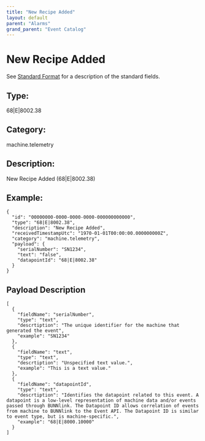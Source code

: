 ```yaml
---
title: "New Recipe Added"
layout: default
parent: "Alarms"
grand_parent: "Event Catalog"
---
```


# New Recipe Added

See [Standard Format](/event-subscriptions/event-format) for a description of the standard fields.

## Type:

68\|E\|8002.38

## Category:

machine.telemetry

## Description: 

New Recipe Added (68\|E\|8002.38)

## Example:

```
{
  "id": "00000000-0000-0000-0000-000000000000",
  "type": "68|E|8002.38",
  "description": "New Recipe Added",
  "receivedTimestampUtc": "1970-01-01T00:00:00.000000000Z",
  "category": "machine.telemetry",
  "payload": {
    "serialNumber": "SN1234",
    "text": "false",
    "datapointId": "68|E|8002.38"
  }
}
```

## Payload Description

```
[
  {
    "fieldName": "serialNumber",
    "type": "text",
    "descrtiption": "The unique identifier for the machine that generated the event",
    "example": "SN1234"
  },
  {
    "fieldName": "text",
    "type": "text",
    "descrtiption": "Unspecified text value.",
    "example": "This is a text value."
  },
  {
    "fieldName": "datapointId",
    "type": "text",
    "descrtiption": "Identifies the datapoint related to this event. A datapoint is a low-level representation of machine data and/or events passed through BUNNlink. The Datapoint ID allows correlation of events from machine to BUNNlink to the Event API. The Datapoint ID is similar to event type, but is machine-specific.",
    "example": "68|E|8000.10000"
  }
]
```

